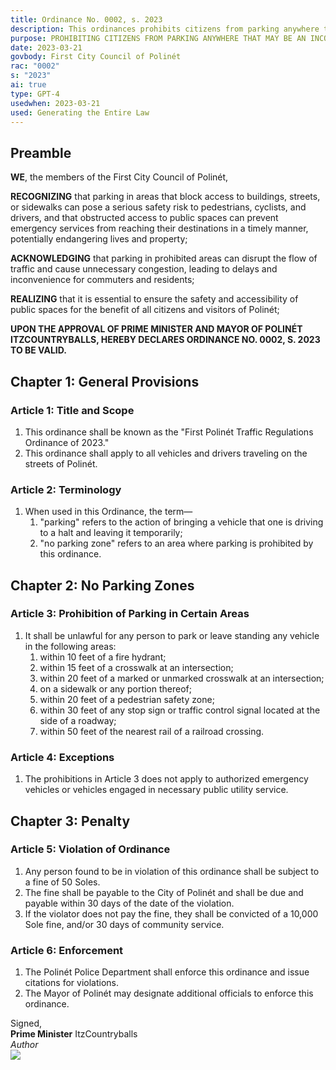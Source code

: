 ```yaml
---
title: Ordinance No. 0002, s. 2023
description: This ordinances prohibits citizens from parking anywhere that may be an inconvenience to others.
purpose: PROHIBITING CITIZENS FROM PARKING ANYWHERE THAT MAY BE AN INCONVENIENCE TO OTHERS.
date: 2023-03-21
govbody: First City Council of Polinét
rac: "0002"
s: "2023"
ai: true
type: GPT-4
usedwhen: 2023-03-21
used: Generating the Entire Law
---
```


## Preamble
<p>
<b><span class="text-3xl font-bold">W</span>E</b>, the members of the First City Council of Polinét,

**RECOGNIZING** that parking in areas that block access to buildings, streets, or sidewalks can pose a serious safety risk to pedestrians, cyclists, and drivers, and that obstructed access to public spaces can prevent emergency services from reaching their destinations in a timely manner, potentially endangering lives and property;

**ACKNOWLEDGING** that parking in prohibited areas can disrupt the flow of traffic and cause unnecessary congestion, leading to delays and inconvenience for commuters and residents; 

**REALIZING** that it is essential to ensure the safety and accessibility of public spaces for the benefit of all citizens and visitors of Polinét; 

**UPON THE APPROVAL OF PRIME MINISTER AND MAYOR OF POLINÉT ITZCOUNTRYBALLS, HEREBY DECLARES ORDINANCE NO. 0002, S. 2023 TO BE VALID.**

## Chapter 1: General Provisions

### Article 1: Title and Scope
<ol class="numeral">
    <li>This ordinance shall be known as the "First Polinét Traffic Regulations Ordinance of 2023."</li>
    <li>This ordinance shall apply to all vehicles and drivers traveling on the streets of Polinét.</li>
</ol>


### Article 2: Terminology
<ol class="numeral">
    <li>When used in this Ordinance, the term—
        <ol class="alpha list-inside">
            <li>"parking" refers to the action of bringing a vehicle that one is driving to a halt and leaving it temporarily;</li>
            <li>"no parking zone" refers to an area where parking is prohibited by this ordinance.</li>
        </ol>
    </li>
</ol>

## Chapter 2: No Parking Zones

### Article 3: Prohibition of Parking in Certain Areas
<ol class="numeral">
	<li>It shall be unlawful for any person to park or leave standing any vehicle in the following areas:
		<ol class="alpha list-inside">
			<li>within 10 feet of a fire hydrant;</li>
            <li>within 15 feet of a crosswalk at an intersection;</li>
            <li>within 20 feet of a marked or unmarked crosswalk at an intersection;</li>
        	<li>on a sidewalk or any portion thereof;</li>
            <li>within 20 feet of a pedestrian safety zone;</li>
            <li>within 30 feet of any stop sign or traffic control signal located at the side of a roadway;</li>
            <li>within 50 feet of the nearest rail of a railroad crossing.</li>
		</ol>
	</li>
</ol>

### Article 4: Exceptions
<ol class="numeral">
	<li>The prohibitions in Article 3 does not apply to authorized emergency vehicles or vehicles engaged in necessary public utility service.</li>
</ol>

## Chapter 3: Penalty

### Article 5: Violation of Ordinance
<ol class="numeral">
	<li>Any person found to be in violation of this ordinance shall be subject to a fine of 50 Soles.</li>
    <li>The fine shall be payable to the City of Polinét and shall be due and payable within 30 days of the date of the violation.</li>
    <li>If the violator does not pay the fine, they shall be convicted of a 10,000 Sole fine, and/or 30 days of community service.</li>
</ol>

### Article 6: Enforcement
<ol class="numeral">
	<li>The Polinét Police Department shall enforce this ordinance and issue citations for violations.</li>
    <li>The Mayor of Polinét may designate additional officials to enforce this ordinance.</li>
</ol>

<div class="grid text-right">
    Signed,
    <div class="block">
        <b>Prime Minister</b> ItzCountryballs<br>
        <i>Author</i><br>
        <img src="/assets/img/Itz-sig.png" class="h-12 w-auto float-right block">
    </div>
</div>